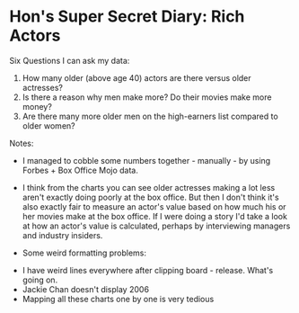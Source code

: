 # Hon's Super Secret Diary: Rich Actors

Six Questions I can ask my data:
1. How many older (above age 40) actors are there versus older actresses?
2. Is there a reason why men make more? Do their movies make more money?
3. Are there many more older men on the high-earners list compared to older women?


Notes:
* I managed to cobble some numbers together - manually - by using Forbes + Box Office Mojo data.
* I think from the charts you can see older actresses making a lot less aren't exactly doing poorly at the box office. But then I don't think it's also exactly fair to measure an actor's value based on how much his or her movies make at the box office. If I were doing a story I'd take a look at how an actor's value is calculated, perhaps by interviewing managers and industry insiders.

* Some weird formatting problems:
- I have weird lines everywhere after clipping board - release. What's going on.
- Jackie Chan doesn't display 2006
- Mapping all these charts one by one is very tedious
